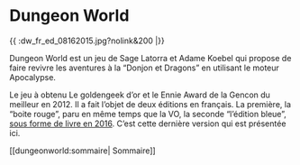 # Dungeon World

{{ :dw_fr_ed_08162015.jpg?nolink&200 |}}


Dungeon World est un jeu de Sage Latorra et Adame Koebel qui propose de faire revivre les aventures à la “Donjon et Dragons” en utilisant le moteur Apocalypse.

Le jeu à obtenu Le goldengeek d’or et le Ennie Award de la Gencon du meilleur en 2012. Il a fait l’objet de deux éditions en français. La première, la “boite rouge”, paru en même temps que la VO, la seconde “l’édition bleue”, [sous forme de livre en 2016](http://www.500nuancesdegeek.fr/dungeon-world-v2/). C’est cette dernière version qui est présentée ici. 



[[dungeonworld:sommaire| Sommaire]]

